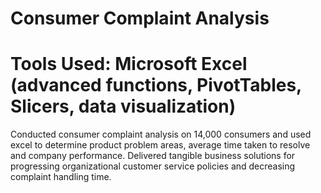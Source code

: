 # Consumer Complaint Analysis 
# Tools Used: Microsoft Excel (advanced functions, PivotTables, Slicers, data visualization)
Conducted consumer complaint analysis on 14,000 consumers and used excel to determine product problem areas, average time taken to resolve and company performance. Delivered tangible business solutions for progressing organizational customer service policies and decreasing complaint handling time.

